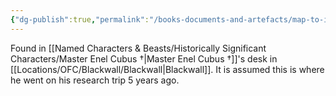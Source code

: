```yaml
---
{"dg-publish":true,"permalink":"/books-documents-and-artefacts/map-to-itone/","noteIcon":"","created":"2024-09-04T22:58:37.570+01:00","updated":"2024-12-23T16:43:01.967+00:00"}
---
```


Found in [[Named Characters & Beasts/Historically Significant  Characters/Master Enel Cubus †\|Master Enel Cubus †]]'s desk in [[Locations/OFC/Blackwall/Blackwall\|Blackwall]]. It is assumed this is where he went on his research trip 5 years ago. 
